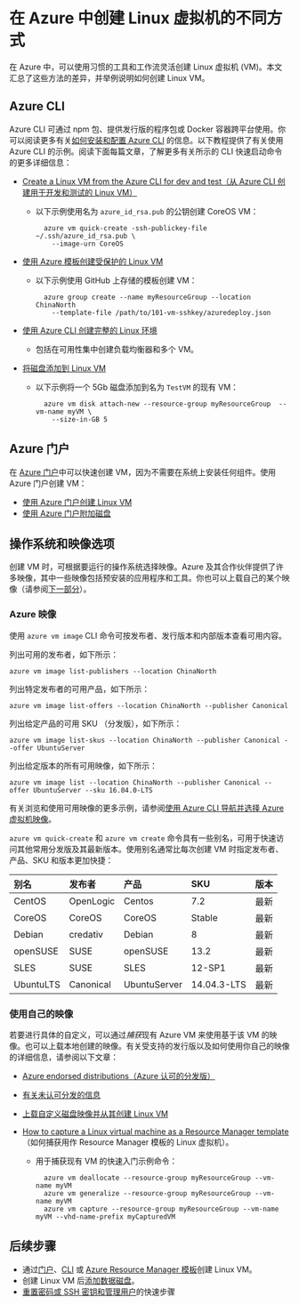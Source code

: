 <properties
    pageTitle="创建 Linux VM 的不同方式 | Azure"
    description="介绍在 Azure 上创建 Linux 虚拟机的不同方法，并提供每种方法的工具和教程的链接。"
    services="virtual-machines-linux"
    documentationcenter=""
    author="iainfoulds"
    manager="timlt"
    editor=""
    tags="azure-resource-manager" />
<tags
    ms.assetid="f38f8a44-6c88-4490-a84a-46388212d24c"
    ms.service="virtual-machines-linux"
    ms.devlang="na"
    ms.topic="get-started-article"
    ms.tgt_pltfrm="vm-linux"
    ms.workload="infrastructure-services"
    ms.date="09/27/2016"
    wacn.date="02/20/2017"
    ms.author="iainfou" />  


# 在 Azure 中创建 Linux 虚拟机的不同方式
在 Azure 中，可以使用习惯的工具和工作流灵活创建 Linux 虚拟机 \(VM\)。本文汇总了这些方法的差异，并举例说明如何创建 Linux VM。

## Azure CLI
Azure CLI 可通过 npm 包、提供发行版的程序包或 Docker 容器跨平台使用。你可以阅读更多有关[如何安装和配置 Azure CLI](/documentation/articles/xplat-cli-install/) 的信息。以下教程提供了有关使用 Azure CLI 的示例。阅读下面每篇文章，了解更多有关所示的 CLI 快速启动命令的更多详细信息：

* [Create a Linux VM from the Azure CLI for dev and test（从 Azure CLI 创建用于开发和测试的 Linux VM）](/documentation/articles/virtual-machines-linux-quick-create-cli/)
  
    * 以下示例使用名为 `azure_id_rsa.pub` 的公钥创建 CoreOS VM：

            azure vm quick-create -ssh-publickey-file ~/.ssh/azure_id_rsa.pub \
              --image-urn CoreOS

* [使用 Azure 模板创建受保护的 Linux VM](/documentation/articles/virtual-machines-linux-create-ssh-secured-vm-from-template/)
  
    * 以下示例使用 GitHub 上存储的模板创建 VM：

            azure group create --name myResourceGroup --location ChinaNorth 
              --template-file /path/to/101-vm-sshkey/azuredeploy.json

* [使用 Azure CLI 创建完整的 Linux 环境](/documentation/articles/virtual-machines-linux-create-cli-complete/)
  
    * 包括在可用性集中创建负载均衡器和多个 VM。
* [将磁盘添加到 Linux VM](/documentation/articles/virtual-machines-linux-add-disk/)
  
    * 以下示例将一个 5Gb 磁盘添加到名为 `TestVM` 的现有 VM：

            azure vm disk attach-new --resource-group myResourceGroup  --vm-name myVM \
              --size-in-GB 5

## Azure 门户
在 [Azure 门户](https://portal.azure.cn)中可以快速创建 VM，因为不需要在系统上安装任何组件。使用 Azure 门户创建 VM：

* [使用 Azure 门户创建 Linux VM](/documentation/articles/virtual-machines-linux-quick-create-portal/)
* [使用 Azure 门户附加磁盘](/documentation/articles/virtual-machines-linux-attach-disk-portal/)

## 操作系统和映像选项
创建 VM 时，可根据要运行的操作系统选择映像。Azure 及其合作伙伴提供了许多映像，其中一些映像包括预安装的应用程序和工具。你也可以上载自己的某个映像（请参阅[下一部分](#use-your-own-image)）。

### Azure 映像
使用 `azure vm image` CLI 命令可按发布者、发行版本和内部版本查看可用内容。

列出可用的发布者，如下所示：

    azure vm image list-publishers --location ChinaNorth

列出特定发布者的可用产品，如下所示：

    azure vm image list-offers --location ChinaNorth --publisher Canonical

列出给定产品的可用 SKU （分发版），如下所示：

    azure vm image list-skus --location ChinaNorth --publisher Canonical --offer UbuntuServer

列出给定版本的所有可用映像，如下所示：

    azure vm image list --location ChinaNorth --publisher Canonical --offer UbuntuServer --sku 16.04.0-LTS

有关浏览和使用可用映像的更多示例，请参阅[使用 Azure CLI 导航并选择 Azure 虚拟机映像](/documentation/articles/virtual-machines-linux-cli-ps-findimage/)。

`azure vm quick-create` 和 `azure vm create` 命令具有一些别名，可用于快速访问其他常用分发版及其最新版本。使用别名通常比每次创建 VM 时指定发布者、产品、SKU 和版本更加快捷：

| 别名 | 发布者 | 产品 | SKU | 版本 |
|:--- |:--- |:--- |:--- |:--- |
| CentOS |OpenLogic |Centos |7\.2 |最新 |
| CoreOS |CoreOS |CoreOS |Stable |最新 |
| Debian |credativ |Debian |8 |最新 |
| openSUSE |SUSE |openSUSE |13\.2 |最新 |
| SLES |SUSE |SLES |12-SP1 |最新 |
| UbuntuLTS |Canonical |UbuntuServer |14\.04.3-LTS |最新 |

### <a name="use-your-own-image"></a>使用自己的映像
若要进行具体的自定义，可以通过*捕获*现有 Azure VM 来使用基于该 VM 的映像。也可以上载本地创建的映像。有关受支持的发行版以及如何使用你自己的映像的详细信息，请参阅以下文章：

* [Azure endorsed distributions（Azure 认可的分发版）](/documentation/articles/virtual-machines-linux-endorsed-distros/)
* [有关未认可分发的信息](/documentation/articles/virtual-machines-linux-create-upload-generic/)
* [上载自定义磁盘映像并从其创建 Linux VM](/documentation/articles/virtual-machines-linux-upload-vhd/)
* [How to capture a Linux virtual machine as a Resource Manager template](/documentation/articles/virtual-machines-linux-capture-image/)（如何捕获用作 Resource Manager 模板的 Linux 虚拟机）。
  
    * 用于捕获现有 VM 的快速入门示例命令：

            azure vm deallocate --resource-group myResourceGroup --vm-name myVM
            azure vm generalize --resource-group myResourceGroup --vm-name myVM
            azure vm capture --resource-group myResourceGroup --vm-name myVM --vhd-name-prefix myCapturedVM

## 后续步骤
* 通过[门户](/documentation/articles/virtual-machines-linux-quick-create-portal/)、[CLI](/documentation/articles/virtual-machines-linux-quick-create-cli/) 或 [Azure Resource Manager 模板](/documentation/articles/virtual-machines-linux-cli-deploy-templates/)创建 Linux VM。
* 创建 Linux VM 后[添加数据磁盘](/documentation/articles/virtual-machines-linux-add-disk/)。
* [重置密码或 SSH 密钥和管理用户](/documentation/articles/virtual-machines-linux-using-vmaccess-extension/)的快速步骤

<!---HONumber=Mooncake_0213_2017-->